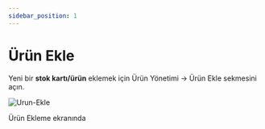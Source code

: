 ```yaml
---
sidebar_position: 1
---
```


# Ürün Ekle

Yeni bir **stok kartı/ürün** eklemek için Ürün Yönetimi -> Ürün Ekle sekmesini açın. 

![Urun-Ekle](/img/urun-yonetimi/urun-ekle.png)

Ürün Ekleme ekranında 

